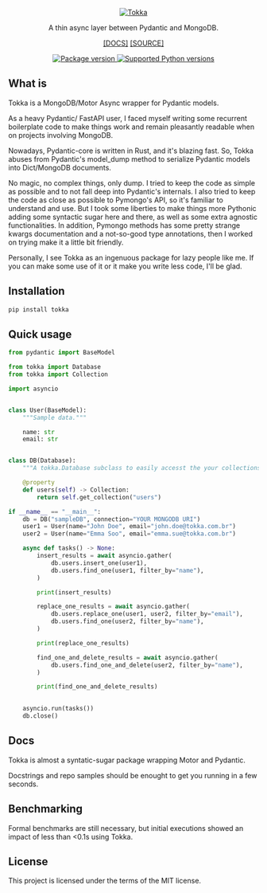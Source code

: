 <p align="center">
  <a href="https://github.com/ericmiguel/tokka"><img src="https://github.com/ericmiguel/tokka/assets/12076399/09366629-fdb6-46b3-9a3b-6d3c20b8a727" alt="Tokka"></a>
</p>
<p align="center">
    A thin async layer between Pydantic and MongoDB.
</p>
<p align="center">
    <span><a href="https://ericmiguel.github.io/tokka/" target="_blank">[DOCS]</a></span>
    <span><a href="https://github.com/ericmiguel/tokka" target="_blank">[SOURCE]</a></span>
</p>
<p align="center">
<a href="https://pypi.org/project/tokka" target="_blank">
    <img src="https://img.shields.io/pypi/v/tokka?color=%2334D058&label=pypi%20package" alt="Package version">
</a>
<a href="https://pypi.org/project/tokka" target="_blank">
    <img src="https://img.shields.io/pypi/pyversions/tokka.svg?color=%2334D058" alt="Supported Python versions">
</a>
</p>

## What is

Tokka is a MongoDB/Motor Async wrapper for Pydantic models.

As a heavy Pydantic/ FastAPI user, I faced myself writing some recurrent
boilerplate code to make things work and remain pleasantly readable when on projects
involving MongoDB.

Nowadays, Pydantic-core is written in Rust, and it's blazing fast. So, Tokka abuses
from Pydantic's model_dump method to serialize Pydantic models into
Dict/MongoDB documents.

No magic, no complex things, only dump. I tried to keep the code as simple as possible
and to not fall deep into Pydantic's internals. I also tried to keep the code as close
as possible to Pymongo's API, so it's familiar to understand and use. But I took some
liberties to make things more Pythonic adding some syntactic sugar here and there, as
well as some extra agnostic functionalities. In addition, Pymongo methods has some
pretty strange kwargs documentation and a not-so-good type annotations, then I worked
on trying make it a little bit friendly.

Personally, I see Tokka as an ingenuous package for lazy people like me.
If you can make some use of it or it make you write less code, I'll be glad.


## Installation

```bash
pip install tokka

```

## Quick usage

```python
from pydantic import BaseModel

from tokka import Database
from tokka import Collection

import asyncio


class User(BaseModel):
    """Sample data."""

    name: str
    email: str


class DB(Database):
    """A tokka.Database subclass to easily accesst the your collections."""

    @property
    def users(self) -> Collection:
        return self.get_collection("users")

if __name__ == "__main__":
    db = DB("sampleDB", connection="YOUR MONGODB URI")
    user1 = User(name="John Doe", email="john.doe@tokka.com.br")
    user2 = User(name="Emma Soo", email="emma.sue@tokka.com.br")

    async def tasks() -> None:
        insert_results = await asyncio.gather(
            db.users.insert_one(user1),
            db.users.find_one(user1, filter_by="name"),
        )

        print(insert_results)

        replace_one_results = await asyncio.gather(
            db.users.replace_one(user1, user2, filter_by="email"),
            db.users.find_one(user2, filter_by="name"),
        )

        print(replace_one_results)

        find_one_and_delete_results = await asyncio.gather(
            db.users.find_one_and_delete(user2, filter_by="name"),
        )

        print(find_one_and_delete_results)
        

    asyncio.run(tasks())
    db.close()
```

## Docs

Tokka is almost a syntatic-sugar package wrapping Motor and Pydantic.

Docstrings and repo samples should be enought to get you running in a few seconds.

## Benchmarking

Formal benchmarks are still necessary, but initial executions showed an impact of less
than <0.1s using Tokka.

## License

This project is licensed under the terms of the MIT license.
